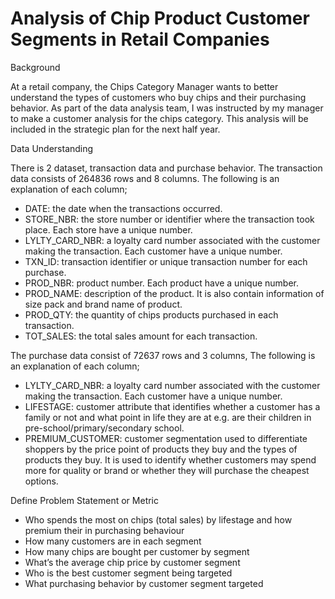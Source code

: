 # Analysis of Chip Product Customer Segments in Retail Companies

Background

At a retail company, the Chips Category Manager wants to better understand the types of customers who buy chips and their purchasing behavior. As part of the data analysis team, I was instructed by my manager to make a customer analysis for the chips category. This analysis will be included in the strategic plan for the next half year.

Data Understanding

There is 2 dataset, transaction data and purchase behavior. The transaction data consists of 264836 rows and 8 columns. The following is an explanation of each column;

- DATE: the date when the transactions occurred.
- STORE_NBR: the store number or identifier where the transaction took place. Each store have a unique number.
- LYLTY_CARD_NBR: a loyalty card number associated with the customer making the transaction. Each customer have a unique number.
- TXN_ID: transaction identifier or unique transaction number for each purchase.
- PROD_NBR: product number. Each product have a unique number.
- PROD_NAME: description of the product. It is also contain information of size pack and brand name of product.
- PROD_QTY: the quantity of chips products purchased in each transaction.
- TOT_SALES: the total sales amount for each transaction.
  
The purchase data consist of 72637 rows and 3 columns, The following is an explanation of each column;
- LYLTY_CARD_NBR: a loyalty card number associated with the customer making the transaction. Each customer have a unique number.
- LIFESTAGE: customer attribute that identifies whether a customer has a family or not and what point in life they are at e.g. are their children in pre-school/primary/secondary school.
- PREMIUM_CUSTOMER: customer segmentation used to differentiate shoppers by the price point of products they buy and the types of products they buy. It is used to identify whether customers may spend more for quality or brand or whether they will purchase the cheapest options.
  
Define Problem Statement or Metric
- Who spends the most on chips (total sales) by lifestage and how premium their in purchasing behaviour
- How many customers are in each segment
- How many chips are bought per customer by segment
- What’s the average chip price by customer segment
- Who is the best customer segment being targeted
- What purchasing behavior by customer segment targeted

